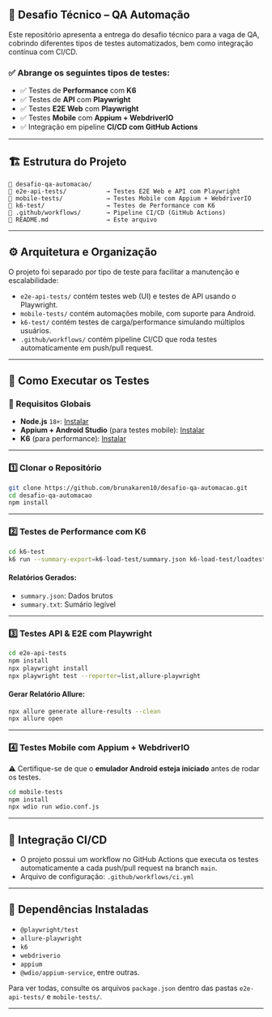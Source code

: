 ## 📘 Desafio Técnico – QA Automação

Este repositório apresenta a entrega do desafio técnico para a vaga de QA, cobrindo diferentes tipos de testes automatizados, bem como integração contínua com CI/CD.

### ✅ Abrange os seguintes tipos de testes:

* ✅ Testes de **Performance** com **K6**
* ✅ Testes de **API** com **Playwright**
* ✅ Testes **E2E Web** com **Playwright**
* ✅ Testes **Mobile** com **Appium + WebdriverIO**
* ✅ Integração em pipeline **CI/CD com GitHub Actions**

---

## 🏗️ Estrutura do Projeto

```
📁 desafio-qa-automacao/
📂 e2e-api-tests/           → Testes E2E Web e API com Playwright
📂 mobile-tests/            → Testes Mobile com Appium + WebdriverIO
📂 k6-test/                 → Testes de Performance com K6
📂 .github/workflows/       → Pipeline CI/CD (GitHub Actions)
📄 README.md                → Este arquivo
```

---

## ⚙️ Arquitetura e Organização

O projeto foi separado por tipo de teste para facilitar a manutenção e escalabilidade:

* `e2e-api-tests/` contém testes web (UI) e testes de API usando o Playwright.
* `mobile-tests/` contém automações mobile, com suporte para Android.
* `k6-test/` contém testes de carga/performance simulando múltiplos usuários.
* `.github/workflows/` contém pipeline CI/CD que roda testes automaticamente em push/pull request.

---

## 🚀 Como Executar os Testes

### 🔹 Requisitos Globais

* **Node.js** `18+`: [Instalar](https://nodejs.org)
* **Appium + Android Studio** (para testes mobile): [Instalar](https://appium.io)
* **K6** (para performance): [Instalar](https://k6.io/docs/getting-started/installation/)

---

### 1️⃣ Clonar o Repositório

```bash
git clone https://github.com/brunakaren10/desafio-qa-automacao.git
cd desafio-qa-automacao
npm install
```

---

### 2️⃣ Testes de Performance com K6

```bash
cd k6-test
k6 run --summary-export=k6-load-test/summary.json k6-load-test/loadtest.js
```

#### Relatórios Gerados:

* `summary.json`: Dados brutos
* `summary.txt`: Sumário legível

---

### 3️⃣ Testes API & E2E com Playwright

```bash
cd e2e-api-tests
npm install
npx playwright install
npx playwright test --reporter=list,allure-playwright
```

#### Gerar Relatório Allure:

```bash
npx allure generate allure-results --clean
npx allure open
```

---

### 4️⃣ Testes Mobile com Appium + WebdriverIO

⚠️ Certifique-se de que o **emulador Android esteja iniciado** antes de rodar os testes.

```bash
cd mobile-tests
npm install
npx wdio run wdio.conf.js
```

---

## 🔁 Integração CI/CD

* O projeto possui um workflow no GitHub Actions que executa os testes automaticamente a cada push/pull request na branch `main`.
* Arquivo de configuração: `.github/workflows/ci.yml`

---

## 🧪 Dependências Instaladas

* `@playwright/test`
* `allure-playwright`
* `k6`
* `webdriverio`
* `appium`
* `@wdio/appium-service`, entre outras.

Para ver todas, consulte os arquivos `package.json` dentro das pastas `e2e-api-tests/` e `mobile-tests/`.

---

